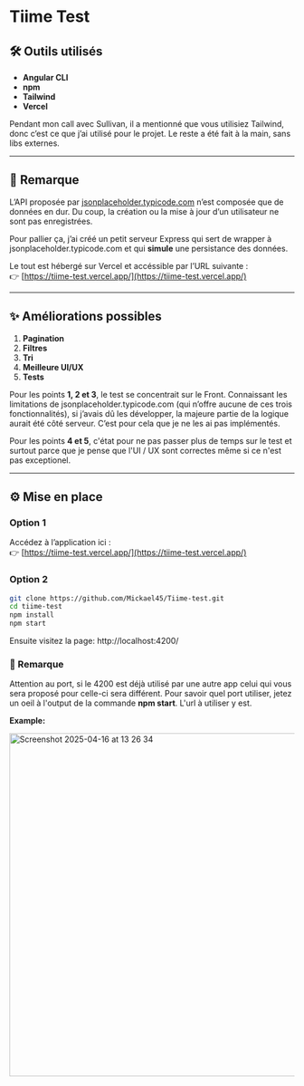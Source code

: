 # Tiime Test

## 🛠️ Outils utilisés

- **Angular CLI**
- **npm**
- **Tailwind**
- **Vercel**

Pendant mon call avec Sullivan, il a mentionné que vous utilisiez Tailwind, donc c’est ce que j’ai utilisé pour le projet. Le reste a été fait à la main, sans libs externes.

---

## 📌 Remarque

L’API proposée par [jsonplaceholder.typicode.com](https://jsonplaceholder.typicode.com) n’est composée que de données en dur. Du coup, la création ou la mise à jour d’un utilisateur ne sont pas enregistrées.

Pour pallier ça, j’ai créé un petit serveur Express qui sert de wrapper à jsonplaceholder.typicode.com et qui **simule** une persistance des données.

Le tout est hébergé sur Vercel et accéssible par l’URL suivante :  
👉 [https://tiime-test.vercel.app/](https://tiime-test.vercel.app/)

---

## ✨ Améliorations possibles

1. **Pagination**  
2. **Filtres**  
3. **Tri**
4. **Meilleure UI/UX**
5. **Tests**

Pour les points **1, 2 et 3**, le test se concentrait sur le Front. Connaissant les limitations de jsonplaceholder.typicode.com (qui n’offre aucune de ces trois fonctionnalités), si j’avais dû les développer, la majeure partie de la logique aurait été côté serveur. C’est pour cela que je ne les ai pas implémentés.

Pour les points **4 et 5**, c'état pour ne pas passer plus de temps sur le test et surtout parce que je pense que l'UI / UX sont correctes même si ce n'est pas exceptionel.

---

## ⚙️ Mise en place

### Option 1

Accédez à l’application ici :  
👉 [https://tiime-test.vercel.app/](https://tiime-test.vercel.app/)

### Option 2

```bash
git clone https://github.com/Mickael45/Tiime-test.git
cd tiime-test
npm install
npm start
```

Ensuite visitez la page: http://localhost:4200/

### 📌 Remarque

Attention au port, si le 4200 est déjà utilisé par une autre app celui qui vous sera proposé pour celle-ci sera différent.
Pour savoir quel port utiliser, jetez un oeil à l'output de la commande **npm start**. L'url à utiliser y est.

**Example:**

<img width="606" alt="Screenshot 2025-04-16 at 13 26 34" src="https://github.com/user-attachments/assets/1fe1dbf7-5d4d-4a65-8d88-b26209fbb9da" />
